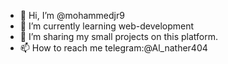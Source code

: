 - 👋 Hi, I’m @mohammedjr9
- 🌱 I’m currently learning web-development
- 💞️ I’m sharing my small projects on this platform.
- 📫 How to reach me telegram:@Al_nather404

<!---
mohammedjr9/mohammedjr9 is a ✨ special ✨ repository because its `README.md` (this file) appears on your GitHub profile.
You can click the Preview link to take a look at your changes.
--->
